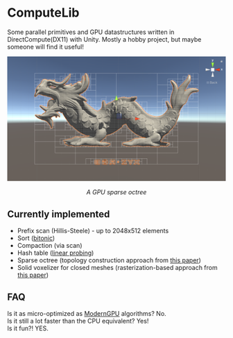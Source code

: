 # ComputeLib
Some parallel primitives and GPU datastructures written in DirectCompute(DX11) with Unity. Mostly a hobby project, but maybe someone will find it useful!

![Thumbnail](https://github.com/bhnascar/ComputeLib/blob/master/thumbnail.png)

*<p align="center">A GPU sparse octree</p>*

## Currently implemented
- Prefix scan (Hillis-Steele) - up to 2048x512 elements
- Sort ([bitonic](https://en.wikipedia.org/wiki/Bitonic_sorter))
- Compaction (via scan)
- Hash table ([linear probing](https://en.wikipedia.org/wiki/Linear_probing))
- Sparse octree (topology construction approach from [this paper](https://research.nvidia.com/publication/octree-based-sparse-voxelization-using-gpu-hardware-rasterizer))
- Solid voxelizer for closed meshes (rasterization-based approach from [this paper](https://hal.inria.fr/inria-00345291))

## FAQ
Is it as micro-optimized as [ModernGPU](https://moderngpu.github.io/intro.html) algorithms? No.  
Is it still a lot faster than the CPU equivalent? Yes!  
Is it fun?! YES. 
